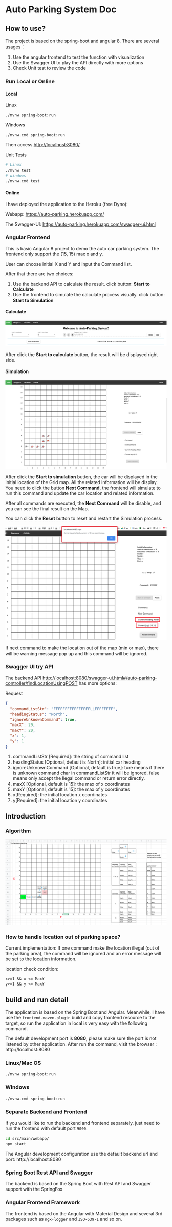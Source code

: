 # Auto Parking System Doc

## How to use?

The project is based on the spring-boot and angular 8. There are several usages：

1. Use the angular frontend to test the function with visualization
2. Use the Swagger UI to play the API directly with more options
3. Check Unit test to review the code

### Run Local or Online

#### Local

Linux
```bash  
./mvnw spring-boot:run  
```
Windows
```bash  
./mvnw.cmd spring-boot:run  
```

Then access [http://localhost:8080/](http://localhost:8080/)

Unit Tests
```bash  
# Linux
./mvnw test
# windows
./mvnw.cmd test
```
#### Online

I have deployed the application to the Heroku (free Dyno):  
  
Webapp: https://auto-parking.herokuapp.com/  
  
The Swagger-UI: https://auto-parking.herokuapp.com/swagger-ui.html

### Angular Frontend

This is basic Angular 8 project to demo the auto car parking system. The frontend only support the (15, 15) max x and y.

User can choose initial X and Y and input the Command list.

After that there are two choices: 

1. Use the backend API to calculate the result. click button: **Start to Calculate**
2. Use the frontend to simulate the calculate process visually. click button: **Start to Simulation**

#### Calculate

![](./doc/ng-calculate.png)

After click the **Start to calculate** button, the result will be displayed right side.


#### Simulation

![](./doc/ng-simulation.png)

After click the  **Start to simulation** button, the car will be displayed in the initial location of the Grid map. All the related information will be display. You need to click the button **Next Command**, the frontend will simulate to run this command and update the car location and related information. 

After all commands are executed, the **Next Command** will be disable, and you can see the final result on the Map.

You can click the **Reset** button to reset and restart the Simulation process.

![](./doc/ng-simulation-warning.png)

If next command to make the location out of the map (min or max), there will be warning message pop up and this command will be ignored.



### Swagger UI try API
 
The backend API [http://localhost:8080/swagger-ui.html#/auto-parking-controller/findLocationUsingPOST](http://localhost:8080/swagger-ui.html#/auto-parking-controller/findLocationUsingPOST) has more options:

Request

```json
{
  "commandListStr": "FFFFFFFFFFFFFFFFLLFFFFFFFF",
  "headingStatus": "North",
  "ignoreUnknownCommand": true,
  "maxX": 20,
  "maxY": 20,
  "x": 1,
  "y": 1
}
```

1. commandListStr  [Required]:  the string of command list
2. headingStatus  [Optional, default is North]: initial car heading
3. ignoreUnknownCommand  [Optional, default is true]: ture means if there is unknown command char in commandListStr it will be ignored. false means only accept the llegal command or return error directly.
4. maxX [Optional, default is 15]: the max of x coordinates
5. maxY [Optional, default is 15]: the max of y coordinates
6. x[Required]: the initial location x coordinates
7. y[Required]: the initial location y coordinates

## Introduction

### Algorithm

![](https://raw.githubusercontent.com/xmeng1/images/master/images/20190817102722.png)

### How to handle location out of parking space?

Current implementation: If one command make the location illegal (out of the parking area), the command will be ignored and an error message will be set to the location information.

location check condition:

```
x>=1 && x <= MaxY
y>=1 && y <= MaxY
```

## build and run detail

The application is based on the Spring Boot and Angular. Meanwhile, I have use the `frontend-maven-plugin` build and copy frontend resource to the target, so run the application in local is very easy with the following command.

The default development port is **8080**, please make sure the port is not listened by other application. After run the command, visit the browser : http://localhost:8080

### Linux/Mac OS

```bash
./mvnw spring-boot:run
```

### Windows

```bash
./mvnw.cmd spring-boot:run
```

### Separate Backend and Frontend

If you would like to run the backend and frontend separately, just need to run the frontend with default port `9000`.

```bash
cd src/main/webapp/
npm start
```

The Angular development configuration use the default backend url and port: http://localhost:8080
 
### Spring Boot Rest API and Swagger

The backend is based on the Spring Boot with Rest API and Swagger support with the SpringFox

### Angular Frontend Framework

The frontend is based on the Angular with Material Design and several 3rd packages such as `ngx-logger` and `ISO-639-1` and so on.
